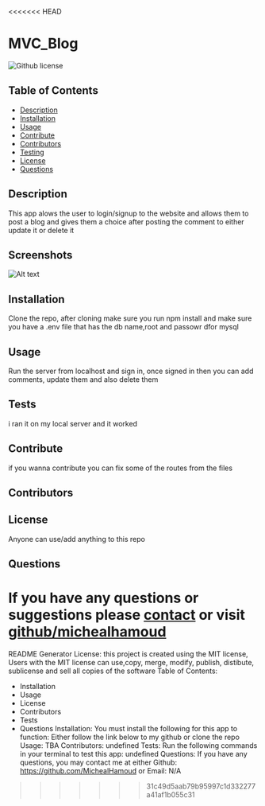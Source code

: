 <<<<<<< HEAD
# MVC_Blog
![Github license](https://img.shields.io/badge/license--blue)
## Table of Contents
* [Description](#description)
* [Installation](#installation)
* [Usage](#usage)
* [Contribute](#contribute)
* [Contributors](#contributors)
* [Testing](#tests)
* [License](#license)
* [Questions](#questions)
## Description
This app alows the user to login/signup to the website and allows them to post a blog and gives them a choice after posting the comment to either update it or delete it
## Screenshots
![Alt text]()
## Installation
Clone the repo, after cloning make sure you run npm install and make sure you have a .env file that has the db name,root and passowr dfor mysql
## Usage
Run the server from localhost and sign in, once signed in then you can add comments, update them and also delete them
## Tests
i ran it on my local server and it worked
## Contribute
if you wanna contribute you can fix some of the routes from the files 
## Contributors

## License
Anyone can use/add anything to this repo
## Questions
If you have any questions or suggestions please [contact](mailto:?subject=README_file_generator) or visit [github/michealhamoud](https://github.com/michealhamoud)
=======
README Generator
License: this project is created using the MIT license, Users with the MIT license can use,copy, merge, modify, publish, distibute, sublicense and sell all copies of the software
Table of Contents:
* Installation
* Usage
* License
* Contributors
* Tests
* Questions
Installation:
You must install the following for this app to function:
Either follow the link below to my github or clone the repo
Usage:
TBA
Contributors:
undefined
Tests:
Run the following commands in your terminal to test this app:
undefined
Questions:
If you have any questions, you may contact me at either
Github: https://github.com/MichealHamoud
or
Email: N/A
>>>>>>> 31c49d5aab79b95997c1d332277a41af1b055c31

